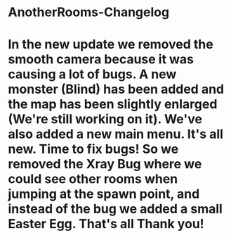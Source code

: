 # AnotherRooms-Changelog
# In the new update we removed the smooth camera because it was causing a lot of bugs. A new monster (Blind) has been added and the map has been slightly enlarged (We're still working on it). We've also added a new main menu. It's all new. Time to fix bugs! So we removed the Xray Bug where we could see other rooms when jumping at the spawn point, and instead of the bug we added a small Easter Egg. That's all Thank you!
